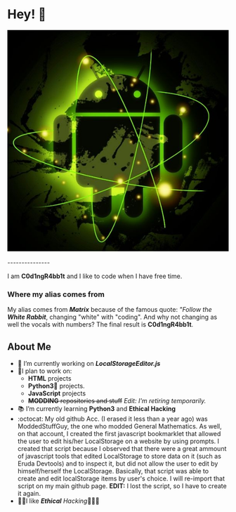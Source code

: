 # Hey! 👋
![ProfilePic](./assets/inbound6902262948798319070.jpg)

<p>---------------</p>

I am **C0d1ngR4bb1t** and I like to code when I have free time.

### Where my alias comes from
My alias comes from _**Matrix**_ because of the famous quote: _"Follow the **White Rabbit**_, changing "white" with "coding". And why not changing as well the vocals with numbers? The final result is **C0d1ngR4bb1t**.
## About Me
- 🔭 I’m currently working on _**LocalStorageEditor.js**_
- 📔I plan to work on:
  - **HTML** projects
  - **Python3🐍** projects.
  - **JavaScript** projects
  - ~~**MODDING** repositories and stuff~~ _Edit: I'm retiring temporarily._
- 📚 I’m currently learning **Python3** and **Ethical Hacking**
- :octocat: My old github Acc. (I erased it less than a year ago) was ModdedStuffGuy, the one who modded General Mathematics. As well, on that account, I created the first javascript bookmarklet that allowed the user to edit his/her LocalStorage on a website by using prompts. I created that script because I observed that there were a great ammount of javascript tools that edited LocalStorage to store data on it (such as Eruda Devtools) and to inspect it, but did not allow the user to edit by himself/herself the LocalStorage. Basically, that script was able to create and edit localStorage items by user's choice. I will re-import that script on my main github page. **EDIT:** I lost the script, so I have to create it again.
- 👨‍💻I like ***Ethical** Hacking*🧑‍💻💉
